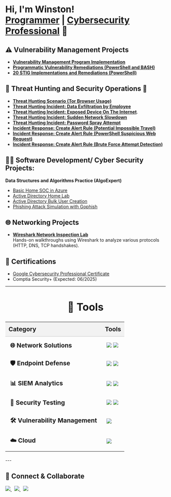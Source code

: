 <h1>Hi, I'm Winston! <br/><a href="https://github.com/winstonhibbert/winstonhibbert">Programmer</a> | <a href="www.linkedin.com/in/winston-hibbert-262a44271">Cybersecurity Professional</a> 🔐<!-- <a href="https://youtube.com/@whibbert?si=Ue8K2AI_c3q0I0yy">YouTuber</a></h1> -->

## ⚠️ Vulnerability Management Projects

- **[Vulnerability Management Program Implementation](https://github.com/winstonhibbert/vulnerability-management-program)**
- **[Programmatic Vulnerability Remediations (PowerShell and BASH)](https://github.com/winstonhibbert/programmatic-vulnerability-remediations/tree/main)**
- **[20 STIG Implementations and Remediations (PowerShell)](https://github.com/winstonhibbert/winstonhibbert/tree/main/STIGS)**


## 🚨 Threat Hunting and Security Operations 🚨

- **[Threat Hunting Scenario (Tor Browser Usage)](https://github.com/winstonhibbert/threat-hunting-scenario-tor)**
- **[Threat Hunting Incident: Data Exfiltration by Employee](https://github.com/winstonhibbert/Data-Exfiltration-Suspicion)**
- **[Threat Hunting Incident: Exposed Device On The Internet](https://github.com/winstonhibbert/exposed-device/)**.
- **[Threat Hunting Incident: Sudden Network Slowdown](https://github.com/winstonhibbert/sudden-network-slowdowns/)**
- **[Threat Hunting Incident: Password Spray Attempt](https://github.com/winstonhibbert/password-spray-attempt/)**
- **[Incident Response: Create Alert Rule (Potential Impossible Travel)](https://github.com/winstonhibbert/Alert-Impossible-Travel/)**
- **[Incident Response: Create Alert Rule (PowerShell Suspicious Web Request)](https://github.com/winstonhibbert/Alert-Powershell-Suspicious-Web-Request/)**
- **[Incident Response: Create Alert Rule (Brute Force Attempt Detection)](https://github.com/winstonhibbert/Brute-Force-Attempt-Detection/)**


<h2>👨‍💻 Software Development/ Cyber Security Projects:</h2>

<b>Data Structures and Algorithms Practice (AlgoExpert)</b>
  - [Basic Home SOC in Azure](https://github.com/winstonhibbert/CyberHomeLab)
  - [Active Directory Home Lab](https://github.com/winstonhibbert/ActiveDirectoryLab/)
  - [Active Directory Bulk User Creation](https://github.com/winstonhibbert/AD_PS)
  - [Phishing Attack Simulation with Gophish](https://github.com/winstonhibbert/gophish)

  ## 🌐 Networking Projects

- **[Wireshark Network Inspection Lab](https://github.com/winstonhibbert/wireshark-network-protocol-inspection/)**  
  Hands-on walkthroughs using Wireshark to analyze various protocols (HTTP, DNS, TCP handshakes).

 
<h2> 📃 Certifications</h2>
<ul>
  <li>
    <a href="https://www.credly.com/badges/c1e3e67c-e36a-4db5-99e4-c4701de339eb/linked_in_profile" target="_blank" rel="noopener noreferrer">
      Google Cybersecurity Professional Certificate
    </a>
  </li>
  <li>Comptia Security+ (Expected: 06/2025)</li>
</ul>


<!--
<h2>📺 Popular YouTube Videos</h2>

- [Active Directory Home Lab](insert_link_here)
-->

---
<h2 style="font-size: 2rem; text-align: center;">🔧 Tools</h2>

<table style="width: 100%; border-collapse: collapse; font-size: 1.2rem;">
    <thead>
        <tr style="background-color: #f2f2f2;">
            <th style="padding: 10px; text-align: left; border-bottom: 2px solid #ddd;">Category</th>
            <th style="padding: 10px; text-align: left; border-bottom: 2px solid #ddd;">Tools</th>
        </tr>
    </thead>
    <tbody>
        <tr>
            <td style="padding: 15px; vertical-align: top;"><b>🌐 Network Solutions</b></td>
            <td style="padding: 15px;">
                <img src="https://img.shields.io/badge/Active%20Directory-0078D4?style=flat-square&logo=Windows&logoColor=white" />
                <img src="https://img.shields.io/badge/Wireshark-1679A7?style=flat-square&logo=Wireshark&logoColor=white" />
            </td>
        </tr>
        <tr>
            <td style="padding: 15px; vertical-align: top;"><b>🛡️ Endpoint Defense</b></td>
            <td style="padding: 15px;">
                <img src="https://img.shields.io/badge/Defender%20for%20Endpoint-00A4EF?style=flat-square&logo=Microsoft&logoColor=white" />
                <img src="https://img.shields.io/badge/Kali%20Linux-557C89?style=flat-square&logo=Kali%20Linux&logoColor=white" />
            </td>
        </tr>
        <tr>
            <td style="padding: 15px; vertical-align: top;"><b>📊 SIEM Analytics</b></td>
            <td style="padding: 15px;">
                <img src="https://img.shields.io/badge/Microsoft%20Sentinel-0078D4?style=flat-square&logo=Microsoft&logoColor=white" />
                <img src="https://img.shields.io/badge/Splunk-000000?style=flat-square&logo=Splunk&logoColor=white" />
            </td>
        </tr>
        <tr>
            <td style="padding: 15px; vertical-align: top;"><b>🔐 Security Testing</b></td>
            <td style="padding: 15px;">
                <img src="https://img.shields.io/badge/PowerShell-2E6DBF?style=flat-square&logo=PowerShell&logoColor=white" />
                <img src="https://img.shields.io/badge/Bash-4EAA25?style=flat-square&logo=GNU%20Bash&logoColor=white" />
            </td>
        </tr>
        <tr>
            <td style="padding: 15px; vertical-align: top;"><b>🛠️ Vulnerability Management</b></td>
            <td style="padding: 15px;">
                <img src="https://img.shields.io/badge/Tenable-3E4D88?style=flat-square&logo=Tenable&logoColor=white" />
            </td>
        </tr>
        <tr>
            <td style="padding: 15px; vertical-align: top;"><b>☁️ Cloud </b></td>
            <td style="padding: 15px;">
                <img src="https://img.shields.io/badge/Microsoft%20Azure-0078D4?style=flat-square&logo=Microsoft%20Azure&logoColor=white" />
            </td>
        </tr>
    </tbody>
</table>
---

## 🤝 Connect & Collaborate

<div>
    <a href="https://www.linkedin.com/in/winston-hibbert-262a44271" target="_blank">
        <img src="https://img.shields.io/badge/LinkedIn-0A66C2?style=for-the-badge&logo=linkedin&logoColor=white"/>
    </a>
    &nbsp;
    <a href="https://www.youtube.com/@WHibbert" target="_blank">
        <img src="https://img.shields.io/badge/YouTube-FF0000?style=for-the-badge&logo=youtube&logoColor=white"/>
    </a>
    &nbsp;
    <a href="https://www.instagram.com/gen_chad" target="_blank">
        <img src="https://img.shields.io/badge/Instagram-E4405F?style=for-the-badge&logo=instagram&logoColor=white"/>
    </a>
</div>

<!--
**WinstonHibbert** is a ✨ _special_ ✨ repository because its `README.md` (this file) appears on your GitHub profile.

IDEAS:

- 🔭 I’m currently working on ...
- 🌱 I’m currently learning ...
- 👯 I’m looking to collaborate on ...
- 🤔 I’m looking for help with ...
- 💬 Ask me about ...
- 📫 How to reach me: ...
- 😄 Pronouns: ...
- ⚡ Fun fact: ...
-->
